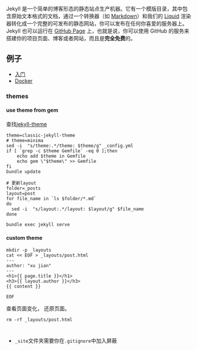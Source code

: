 Jekyll 是一个简单的博客形态的静态站点生产机器。它有一个模版目录，其中包含原始文本格式的文档，通过一个转换器（如 [Markdown](http://daringfireball.net/projects/markdown/)）和我们的 [Liquid](https://github.com/Shopify/liquid/wiki) 渲染器转化成一个完整的可发布的静态网站，你可以发布在任何你喜爱的服务器上。Jekyll 也可以运行在 [GitHub Page](http://pages.github.com/) 上，也就是说，你可以使用 GitHub 的服务来搭建你的项目页面、博客或者网站，而且是**完全免费**的。

## 例子

- [入门](example\myblog\README.md) 
-  [Docker](example\docker-myblog\README.md) 






### themes

#### use theme from gem

查找[jekyll-theme](https://rubygems.org/search?utf8=✓&query=jekyll-theme)

~~~
theme=classic-jekyll-theme
# theme=minima
sed -i  "s/theme:.*/theme: $theme/g" _config.yml
if [ `grep -c $theme Gemfile` -eq 0 ];then  
    echo add $theme in Gemfile
    echo gem \"$theme\" >> Gemfile
fi  
bundle update

# 更新layout
folder=_posts
layout=post
for file_name in `ls $folder/*.md`
do
  sed -i  "s/layout:.*/layout: $layout/g" $file_name
done

bundle exec jekyll serve
~~~

#### custom theme

~~~
mkdir -p _layouts
cat << EOF > _layouts/post.html
---
author: "xu jian"
---
<h1>{{ page.title }}</h1>
<h3>{{ layout.author }}</h3>
{{ content }}

EOF
~~~

查看页面变化， 还原页面。

~~~
rm -rf _layouts/post.html
~~~


# 

- `_site`文件夹需要你在`.gitignore`中加入屏蔽